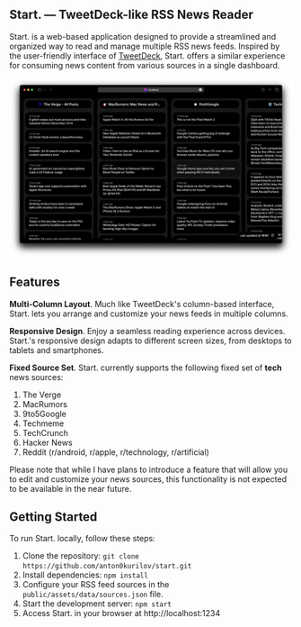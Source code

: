 ## Start. — TweetDeck-like RSS News Reader

Start. is a web-based application designed to provide a streamlined and organized way to read and manage multiple RSS news feeds. Inspired by the user-friendly interface of [TweetDeck](https://tweetdeck.twitter.com/), Start. offers a similar experience for consuming news content from various sources in a single dashboard.

![Start.'s screenshot](.github/screenshot.png)

## Features
**Multi-Column Layout**. Much like TweetDeck's column-based interface, Start. lets you arrange and customize your news feeds in multiple columns. 

**Responsive Design**. Enjoy a seamless reading experience across devices. Start.'s responsive design adapts to different screen sizes, from desktops to tablets and smartphones.

**Fixed Source Set**. Start. currently supports the following fixed set of **tech** news sources:

1. The Verge
2. MacRumors
3. 9to5Google
4. Techmeme
5. TechCrunch
6. Hacker News
7. Reddit (r/android, r/apple, r/technology, r/artificial)

Please note that while I have plans to introduce a feature that will allow you to edit and customize your news sources, this functionality is not expected to be available in the near future.

## Getting Started
To run Start. locally, follow these steps:

1. Clone the repository: ``git clone https://github.com/anton0kurilov/start.git``
2. Install dependencies: ``npm install``
3. Configure your RSS feed sources in the ``public/assets/data/sources.json`` file.
4. Start the development server: ``npm start``
5. Access Start. in your browser at http://localhost:1234
